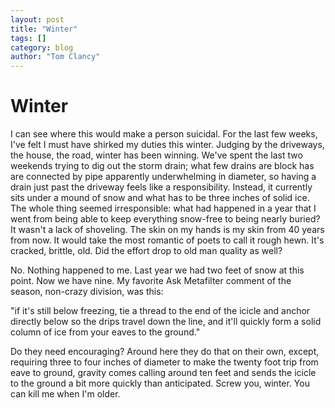 ```yaml
---
layout: post
title: "Winter"
tags: []
category: blog
author: "Tom Clancy"
---
```


# Winter

I can see where this would make a person suicidal. For the last few weeks, I've felt I must have shirked my duties this winter. Judging by the driveways, the house, the road, winter has been winning. We've spent the last two weekends trying to dig out the storm drain; what few drains are block has are connected by pipe apparently underwhelming in diameter, so having a drain just past the driveway feels like a responsibility. Instead, it currently sits under a mound of snow and what has to be three inches of solid ice. The whole thing seemed irresponsible: what had happened in a year that I went from being able to keep everything snow-free to being nearly buried? It wasn't a lack of shoveling. The skin on my hands is my skin from 40 years from now. It would take the most romantic of poets to call it rough hewn. It's cracked, brittle, old. Did the effort drop to old man quality as well?

No. Nothing happened to me. Last year we had two feet of snow at this point. Now we have nine. My favorite Ask Metafilter comment of the season, non-crazy division, was this:

"if it's still below freezing, tie a thread to the end of the icicle and anchor directly below so the drips travel down the line, and it'll quickly form a solid column of ice from your eaves to the ground."

Do they need encouraging? Around here they do that on their own, except, requiring three to four inches of diameter to make the twenty foot trip from eave to ground, gravity comes calling around ten feet and sends the icicle to the ground a bit more quickly than anticipated. Screw you, winter. You can kill me when I'm older.
